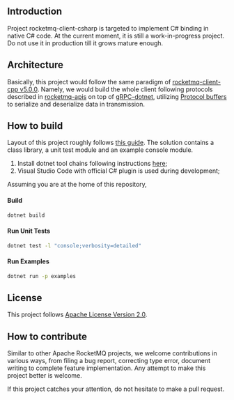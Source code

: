 Introduction
--------------
Project rocketmq-client-csharp is targeted to implement C# binding in native C# code. At the current moment, it is still a work-in-progress project. Do not use it in production till it grows mature enough.

Architecture
--------------
Basically, this project would follow the same paradigm of [rocketmq-client-cpp v5.0.0](https://github.com/apache/rocketmq-client-cpp/tree/main). Namely, we would build the whole client following protocols described in [rocketmq-apis](https://github.com/apache/rocketmq-apis) on top of [gRPC-dotnet](https://github.com/grpc/grpc-dotnet), utilizing [Protocol buffers](https://developers.google.com/protocol-buffers) to serialize and deserialize data in transmission.


How to build
-----------------
Layout of this project roughly follows [this guide](https://docs.microsoft.com/en-us/dotnet/core/tutorials/library-with-visual-studio-code?pivots=dotnet-5-0). The solution contains a class library, a unit test module and an example console module.

1. Install dotnet tool chains following instructions [here](https://dotnet.microsoft.com/en-us/download);
2. Visual Studio Code with official C# plugin is used during development;

Assuming you are at the home of this repository,
#### Build

```sh
dotnet build
```

#### Run Unit Tests
```sh
dotnet test -l "console;verbosity=detailed"
```

#### Run Examples
```sh
dotnet run -p examples
```

License
------------------
This project follows [Apache License Version 2.0](./LICENSE). 

How to contribute
------------------
Similar to other Apache RocketMQ projects, we welcome contributions in various ways, from filing a bug report, correcting type error, document writing to complete feature implementation. Any attempt to make this project better is welcome.

If this project catches your attention, do not hesitate to make a pull request.